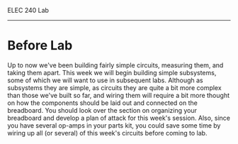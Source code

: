ELEC 240 Lab

------------------------------------------------------------------------

Before Lab
==========

Up to now we've been building fairly simple circuits, measuring them,
and taking them apart. This week we will begin building simple
subsystems, some of which we will want to use in subsequent labs.
Although as subsystems they are simple, as circuits they are quite a bit
more complex than those we've built so far, and wiring them will require
a bit more thought on how the components should be laid out and
connected on the breadboard. You should look over the section on
organizing your breadboard and develop a plan of attack for this week's
session. Also, since you have several op-amps in your parts kit, you
could save some time by wiring up all (or several) of this week's
circuits before coming to lab.
